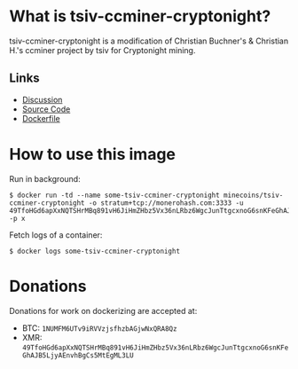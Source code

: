 # What is tsiv-ccminer-cryptonight?

tsiv-ccminer-cryptonight is a modification of Christian Buchner's & Christian H.'s ccminer project by tsiv for Cryptonight mining.

## Links

- [Discussion](https://bitcointalk.org/index.php?topic=656841.msg7487737#msg7487737)
- [Source Code](https://github.com/tsiv/ccminer-cryptonight)
- [Dockerfile](https://github.com/minecoins/docker-tsiv-ccminer-cryptonight)

# How to use this image

Run in background:

```console
$ docker run -td --name some-tsiv-ccminer-cryptonight minecoins/tsiv-ccminer-cryptonight -o stratum+tcp://monerohash.com:3333 -u 49TfoHGd6apXxNQTSHrMBq891vH6JiHmZHbz5Vx36nLRbz6WgcJunTtgcxnoG6snKFeGhAJB5LjyAEnvhBgCs5MtEgML3LU -p x
```

Fetch logs of a container:

```console
$ docker logs some-tsiv-ccminer-cryptonight
```

# Donations

Donations for work on dockerizing are accepted at:

- BTC: `1NUMFM6UTv9iRVVzjsfhzbAGjwNxQRA8Qz`
- XMR: `49TfoHGd6apXxNQTSHrMBq891vH6JiHmZHbz5Vx36nLRbz6WgcJunTtgcxnoG6snKFeGhAJB5LjyAEnvhBgCs5MtEgML3LU`
